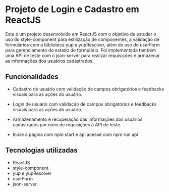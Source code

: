 # Projeto de Login e Cadastro em ReactJS
Este é um projeto desenvolvido em ReactJS com o objetivo de estudar o uso do style-component para estilização de componentes, a validação de formulários com a biblioteca yup e yupResolver, além do uso do userForm para gerenciamento do estado do formulário. Foi implementada também uma API de teste com o json-server para realizar requisições e armazenar as informações dos usuários cadastrados.

## Funcionalidades
- Cadastro de usuário com validação de campos obrigatórios e feedbacks visuais para as ações do usuário.
- Login de usuário com validação de campos obrigatórios e feedbacks visuais para as ações do usuário.
- Armazenamento e recuperação das informações dos usuários cadastrados por meio de requisições à API de teste.

- Inicie a página com npm start e api acesse com npm run api

## Tecnologias utilizadas

- ReactJS
- style-component
- yup e yupResolver
- userForm
- json-server
